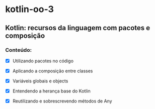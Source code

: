 # kotlin-oo-3
## Kotlin: recursos da linguagem com pacotes e composição
### Conteúdo:
- [X] Utilizando pacotes no código
- [X] Aplicando a composição entre classes
- [X] Variáveis globais e objects
- [X] Entendendo a herança base do Kotlin
- [X] Reutilizando e sobrescrevendo métodos de Any
  
